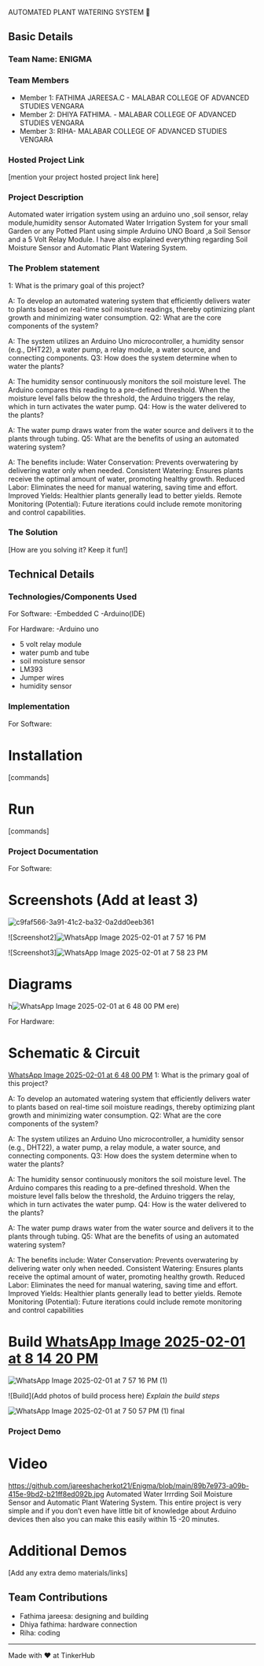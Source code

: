 AUTOMATED PLANT WATERING SYSTEM 🎯


## Basic Details
### Team Name: ENIGMA


### Team Members
- Member 1: FATHIMA JAREESA.C - MALABAR COLLEGE OF ADVANCED STUDIES VENGARA
- Member 2: DHIYA FATHIMA. -  MALABAR COLLEGE OF ADVANCED STUDIES VENGARA
- Member 3: RIHA-  MALABAR COLLEGE OF ADVANCED STUDIES VENGARA

### Hosted Project Link
[mention your project hosted project link here]

### Project Description
Automated water irrigation system using an arduino uno ,soil sensor, relay module,humidity sensor 
Automated Water Irrigation System for your small Garden or any Potted Plant using simple Arduino UNO Board ,a Soil Sensor and a 5 Volt Relay Module. I have also explained everything regarding Soil Moisture Sensor and Automatic Plant Watering System. 

### The Problem statement
1: What is the primary goal of this project?

A: To develop an automated watering system that efficiently delivers water to plants based on real-time soil moisture readings, thereby optimizing plant growth and minimizing water consumption.
Q2: What are the core components of the system?

A: The system utilizes an Arduino Uno microcontroller, a humidity sensor (e.g., DHT22), a water pump, a relay module, a water source, and connecting components.
Q3: How does the system determine when to water the plants?

A: The humidity sensor continuously monitors the soil moisture level. The Arduino compares this reading to a pre-defined threshold. When the moisture level falls below the threshold, the Arduino triggers the relay, which in turn activates the water pump.
Q4: How is the water delivered to the plants?

A: The water pump draws water from the water source and delivers it to the plants through tubing.
Q5: What are the benefits of using an automated watering system?

A: The benefits include:
Water Conservation: Prevents overwatering by delivering water only when needed.
Consistent Watering: Ensures plants receive the optimal amount of water, promoting healthy growth.
Reduced Labor: Eliminates the need for manual watering, saving time and effort.
Improved Yields: Healthier plants generally lead to better yields.
Remote Monitoring (Potential): Future iterations could include remote monitoring and control capabilities.

### The Solution
[How are you solving it? Keep it fun!]

## Technical Details
### Technologies/Components Used
For Software:
-Embedded C
-Arduino(IDE)

For Hardware:
-Arduino uno
- 5 volt relay module
- water pumb and tube
- soil moisture sensor
- LM393
- Jumper wires
- humidity sensor

### Implementation
For Software:
# Installation
[commands]

# Run
[commands]

### Project Documentation
For Software:

# Screenshots (Add at least 3)
![c9faf566-3a91-41c2-ba32-0a2dd0eeb361](https://github.com/user-attachments/assets/f54aa82b-b80b-44c7-bd6f-6ed430a3e70b)


![Screenshot2]![WhatsApp Image 2025-02-01 at 7 57 16 PM](https://github.com/user-attachments/assets/965046b9-20ef-4427-9470-d30db27a8a59)


![Screenshot3]![WhatsApp Image 2025-02-01 at 7 58 23 PM](https://github.com/user-attachments/assets/49bbf7dd-120a-4f64-8318-26fc3afe4745)


# Diagrams
h![WhatsApp Image 2025-02-01 at 6 48 00 PM](https://github.com/user-attachments/assets/ede4360c-def3-4457-b653-d73efcc7aa55)
ere)


For Hardware:

# Schematic & Circuit
[WhatsApp Image 2025-02-01 at 6 48 00 PM](https://github.com/user-attachments/assets/235a846c-a2b4-41b9-82ac-55718e9c9c90)
1: What is the primary goal of this project?

A: To develop an automated watering system that efficiently delivers water to plants based on real-time soil moisture readings, thereby optimizing plant growth and minimizing water consumption.
Q2: What are the core components of the system?

A: The system utilizes an Arduino Uno microcontroller, a humidity sensor (e.g., DHT22), a water pump, a relay module, a water source, and connecting components.
Q3: How does the system determine when to water the plants?

A: The humidity sensor continuously monitors the soil moisture level. The Arduino compares this reading to a pre-defined threshold. When the moisture level falls below the threshold, the Arduino triggers the relay, which in turn activates the water pump.
Q4: How is the water delivered to the plants?

A: The water pump draws water from the water source and delivers it to the plants through tubing.
Q5: What are the benefits of using an automated watering system?

A: The benefits include:
Water Conservation: Prevents overwatering by delivering water only when needed.
Consistent Watering: Ensures plants receive the optimal amount of water, promoting healthy growth.
Reduced Labor: Eliminates the need for manual watering, saving time and effort.
Improved Yields: Healthier plants generally lead to better yields.
Remote Monitoring (Potential): Future iterations could include remote monitoring and control capabilities

# Build [WhatsApp Image 2025-02-01 at 8 14 20 PM](https://github.com/user-attachments/assets/c73f7487-a159-468a-aea1-1d170dd29bec)
 
![WhatsApp Image 2025-02-01 at 7 57 16 PM (1)](https://github.com/user-attachments/assets/ced7a6f1-1696-4f77-bb64-290e06ccb5a1)


![Build](Add photos of build process here)
*Explain the build steps*

![WhatsApp Image 2025-02-01 at 7 50 57 PM (1)](https://github.com/user-attachments/assets/21051e89-18fa-4f85-b7d4-636a2e0f77bd)
final

### Project Demo
# Video

https://github.com/jareeshacherkot21/Enigma/blob/main/89b7e973-a09b-415e-9bd2-b21ff8ed092b.jpg
Automated Water Irrrding Soil Moisture Sensor and Automatic Plant Watering System. This entire project is very simple  and if you don’t even have little bit of knowledge about Arduino devices then also you can make this easily within 15 -20 minutes. 

# Additional Demos
[Add any extra demo materials/links]

## Team Contributions
- Fathima jareesa: designing and building
- Dhiya fathima: hardware connection
- Riha: coding

---
Made with ❤️ at TinkerHub
